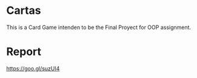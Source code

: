 # Cartas
This is a Card Game intenden to be the Final Proyect for OOP assignment.

# Report
https://goo.gl/suzUI4
